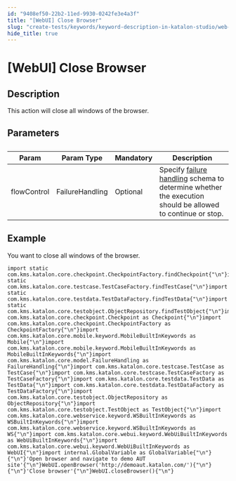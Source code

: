 ```yaml
---
id: "9408ef50-22b2-11ed-9930-0242fe3e4a3f"
title: "[WebUI] Close Browser"
slug: "create-tests/keywords/keyword-description-in-katalon-studio/web-ui-keywords/webui-close-browser"
hide_title: true
---
```


# <a id="id_0" class="anchor_top_offset"/><a id="ariaid-title1" class="anchor_top_offset"/>[WebUI] Close Browser


## <a id="id_0__id_1" class="anchor_top_offset"/>Description

              
<p xmlns="http://www.w3.org/1999/xhtml" className="p">This action will close all windows of the browser.</p> 
      

## <a id="id_0__id_2" class="anchor_top_offset"/>Parameters

              
<table xmlns="http://www.w3.org/1999/xhtml" className="table anchor_top_offset" id="id_0__15c5e3ca-bb59-49fa-a56a-7e4afc070164"><caption /><thead className="thead"><tr className><th className="entry anchor_top_offset" id="id_0__15c5e3ca-bb59-49fa-a56a-7e4afc070164__entry__1">Param</th><th className="entry anchor_top_offset" id="id_0__15c5e3ca-bb59-49fa-a56a-7e4afc070164__entry__2">Param Type</th><th className="entry anchor_top_offset" id="id_0__15c5e3ca-bb59-49fa-a56a-7e4afc070164__entry__3">Mandatory</th><th className="entry anchor_top_offset" id="id_0__15c5e3ca-bb59-49fa-a56a-7e4afc070164__entry__4">Description</th></tr></thead><tbody className="tbody"><tr className><td className="entry" headers="id_0__15c5e3ca-bb59-49fa-a56a-7e4afc070164__entry__1 id_0__15c5e3ca-bb59-49fa-a56a-7e4afc070164__entry__2 id_0__15c5e3ca-bb59-49fa-a56a-7e4afc070164__entry__3 id_0__15c5e3ca-bb59-49fa-a56a-7e4afc070164__entry__4 ">flowControl</td><td className="entry" headers="id_0__15c5e3ca-bb59-49fa-a56a-7e4afc070164__entry__1 id_0__15c5e3ca-bb59-49fa-a56a-7e4afc070164__entry__2 id_0__15c5e3ca-bb59-49fa-a56a-7e4afc070164__entry__3 id_0__15c5e3ca-bb59-49fa-a56a-7e4afc070164__entry__4 ">FailureHandling</td><td className="entry" headers="id_0__15c5e3ca-bb59-49fa-a56a-7e4afc070164__entry__1 id_0__15c5e3ca-bb59-49fa-a56a-7e4afc070164__entry__2 id_0__15c5e3ca-bb59-49fa-a56a-7e4afc070164__entry__3 id_0__15c5e3ca-bb59-49fa-a56a-7e4afc070164__entry__4 ">Optional</td><td className="entry" headers="id_0__15c5e3ca-bb59-49fa-a56a-7e4afc070164__entry__1 id_0__15c5e3ca-bb59-49fa-a56a-7e4afc070164__entry__2 id_0__15c5e3ca-bb59-49fa-a56a-7e4afc070164__entry__3 id_0__15c5e3ca-bb59-49fa-a56a-7e4afc070164__entry__4 ">Specify <a className="xref" href="/docs/maintain/configure-failure-handling-settings-in-katalon-studio">failure handling</a> schema to         determine whether the execution should be allowed to continue or         stop.</td></tr></tbody></table> 
      

## <a id="id_0__id_3" class="anchor_top_offset"/>Example

              
<p xmlns="http://www.w3.org/1999/xhtml" className="p">You want to close all windows of the browser.</p> 
              
<pre xmlns="http://www.w3.org/1999/xhtml" className="pre codeblock"><code>import static com.kms.katalon.core.checkpoint.CheckpointFactory.findCheckpoint{"\n"}import static com.kms.katalon.core.testcase.TestCaseFactory.findTestCase{"\n"}import static com.kms.katalon.core.testdata.TestDataFactory.findTestData{"\n"}import static com.kms.katalon.core.testobject.ObjectRepository.findTestObject{"\n"}import com.kms.katalon.core.checkpoint.Checkpoint as Checkpoint{"\n"}import com.kms.katalon.core.checkpoint.CheckpointFactory as CheckpointFactory{"\n"}import com.kms.katalon.core.mobile.keyword.MobileBuiltInKeywords as Mobile{"\n"}import com.kms.katalon.core.mobile.keyword.MobileBuiltInKeywords as MobileBuiltInKeywords{"\n"}import com.kms.katalon.core.model.FailureHandling as FailureHandling{"\n"}import com.kms.katalon.core.testcase.TestCase as TestCase{"\n"}import com.kms.katalon.core.testcase.TestCaseFactory as TestCaseFactory{"\n"}import com.kms.katalon.core.testdata.TestData as TestData{"\n"}import com.kms.katalon.core.testdata.TestDataFactory as TestDataFactory{"\n"}import com.kms.katalon.core.testobject.ObjectRepository as ObjectRepository{"\n"}import com.kms.katalon.core.testobject.TestObject as TestObject{"\n"}import com.kms.katalon.core.webservice.keyword.WSBuiltInKeywords as WSBuiltInKeywords{"\n"}import com.kms.katalon.core.webservice.keyword.WSBuiltInKeywords as WS{"\n"}import com.kms.katalon.core.webui.keyword.WebUiBuiltInKeywords as WebUiBuiltInKeywords{"\n"}import com.kms.katalon.core.webui.keyword.WebUiBuiltInKeywords as WebUI{"\n"}import internal.GlobalVariable as GlobalVariable{"\n"}{"\n"}'Open browser and navigate to demo AUT site'{"\n"}WebUI.openBrowser('http://demoaut.katalon.com/'){"\n"}{"\n"}'Close browser'{"\n"}WebUI.closeBrowser(){"\n"}</code></pre> 
            
